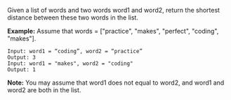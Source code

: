 Given a list of words and two words word1 and word2, return the shortest distance between these two words in the list.

**Example:**
Assume that words = ["practice", "makes", "perfect", "coding", "makes"].
```
Input: word1 = “coding”, word2 = “practice”
Output: 3
Input: word1 = "makes", word2 = "coding"
Output: 1
```
**Note:**
You may assume that word1 does not equal to word2, and word1 and word2 are both in the list.
